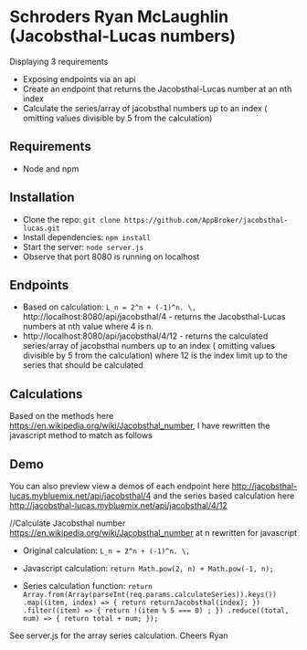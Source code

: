 # Schroders Ryan McLaughlin (Jacobsthal-Lucas numbers)

Displaying 3 requirements
- Exposing endpoints via an api
- Create an endpoint that returns the Jacobsthal-Lucas number at an nth index
- Calculate the series/array of jacobsthal numbers up to an index ( omitting values divisible by 5 from the calculation)

## Requirements

- Node and npm

## Installation

- Clone the repo: `git clone https://github.com/AppBroker/jacobsthal-lucas.git`
- Install dependencies: `npm install`
- Start the server: `node server.js`
- Observe that port 8080 is running on localhost

## Endpoints
- Based on calculation:  `L_n = 2^n + (-1)^n. \,`
http://localhost:8080/api/jacobsthal/4 - returns the Jacobsthal-Lucas numbers at nth value where 4 is n.
- http://localhost:8080/api/jacobsthal/4/12 - returns the calculated series/array of jacobsthal numbers up to an index ( omitting values divisible by 5 from the calculation) where 12 is the index limit up to the series that should be calculated

## Calculations
Based on the methods here https://en.wikipedia.org/wiki/Jacobsthal_number, I have rewritten the javascript method to match as follows

## Demo
You can also preview view a demos of each endpoint here http://jacobsthal-lucas.mybluemix.net/api/jacobsthal/4 and the series based calculation here http://jacobsthal-lucas.mybluemix.net/api/jacobsthal/4/12

//Calculate Jacobsthal number https://en.wikipedia.org/wiki/Jacobsthal_number at n rewritten for javascript

- Original calculation:  `L_n = 2^n + (-1)^n. \,`

- Javascript calculation: `return Math.pow(2, n) + Math.pow(-1, n);`
- Series calculation function: `return Array.from(Array(parseInt(req.params.calculateSeries)).keys())
		.map((item, index) => {
			return returnJacobsthal(index);
		})
		.filter((item) => {
			return !(item % 5 === 0) ;
		})
		.reduce((total, num) => {
    		return total + num;
		});`


See server.js for the array series calculation.
Cheers
Ryan

